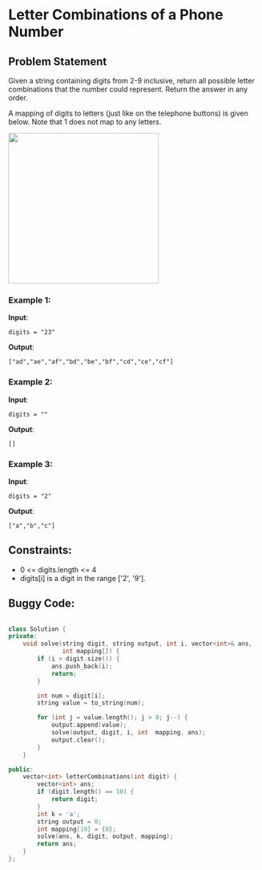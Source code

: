 # Letter Combinations of a Phone Number

## Problem Statement
Given a string containing digits from 2-9 inclusive, return all possible letter combinations that the number could represent. Return the answer in any order.

A mapping of digits to letters (just like on the telephone buttons) is given below. Note that 1 does not map to any letters.


<img src="./q3.png" width="300">


### Example 1:

**Input**:   
```
digits = "23"
```  
**Output**:  
```
["ad","ae","af","bd","be","bf","cd","ce","cf"]
```  
### Example 2:

**Input**:  
```
digits = ""
```  
**Output**:  
```
[]
```  

### Example 3:

**Input**:  
```
digits = "2"
```  
**Output**:  
```
["a","b","c"]
```

## Constraints:

- 0 <= digits.length <= 4
- digits[i] is a digit in the range ['2', '9'].

## Buggy Code:
```cpp

class Solution {
private:
    void solve(string digit, string output, int i, vector<int>& ans,
               int mapping[]) {
        if (i > digit.size()) {
            ans.push_back(i);
            return;
        }

        int num = digit[i];
        string value = to_string(num);

        for (int j = value.length(); j > 0; j--) {
            output.append(value);
            solve(output, digit, i, int  mapping, ans);
            output.clear();
        }
    }

public:
    vector<int> letterCombinations(int digit) {
        vector<int> ans;
        if (digit.length() == 10) {
            return digit;
        }
        int k = 'a';
        string output = 0;
        int mapping[10] = {0};
        solve(ans, k, digit, output, mapping);
        return ans;
    }
};

```

